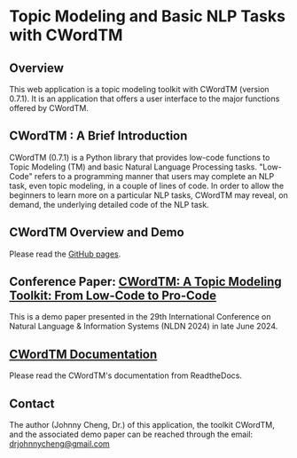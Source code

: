 # Topic Modeling and Basic NLP Tasks with CWordTM

## Overview
This web application is a topic modeling toolkit with CWordTM (version 0.7.1). It is an application that offers a user interface to the major functions offered by CWordTM.

## CWordTM : A Brief Introduction
CWordTM (0.7.1) is a Python library that provides low-code functions to Topic Modeling (TM) and basic Natural Language Processing tasks. "Low-Code" refers to a programming manner that users may complete an NLP task, even topic modeling, in a couple of lines of code. In order to allow the beginners to learn more on a particular NLP tasks, CWordTM may reveal, on demand, the underlying detailed code of the NLP task.

## CWordTM Overview and Demo
Please read the [GitHub pages](https://github.com/drjohnnycheng/cwordtm).

## Conference Paper: [CWordTM: A Topic Modeling Toolkit: From Low-Code to Pro-Code](https://link.springer.com/chapter/10.1007/978-3-031-70242-6_4)
This is a demo paper presented in the 29th International Conference on Natural Language & Information Systems (NLDN 2024) in late June 2024.

## [CWordTM Documentation](https://cwordtm.readthedocs.io)
Please read the CWordTM's documentation from ReadtheDocs.

## Contact
The author (Johnny Cheng, Dr.) of this application, the toolkit CWordTM, and the associated demo paper can be reached through the email: drjohnnycheng@gmail.com
